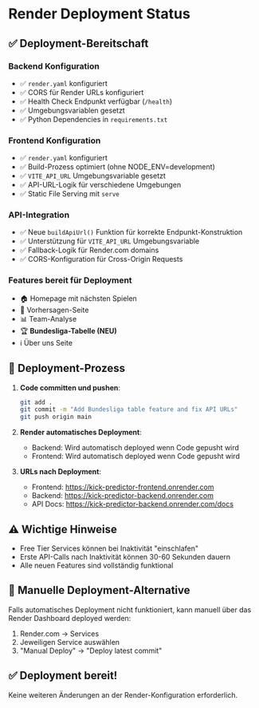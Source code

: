# Render Deployment Status

## ✅ Deployment-Bereitschaft

### **Backend Konfiguration**
- ✅ `render.yaml` konfiguriert
- ✅ CORS für Render URLs konfiguriert
- ✅ Health Check Endpunkt verfügbar (`/health`)
- ✅ Umgebungsvariablen gesetzt
- ✅ Python Dependencies in `requirements.txt`

### **Frontend Konfiguration**
- ✅ `render.yaml` konfiguriert
- ✅ Build-Prozess optimiert (ohne NODE_ENV=development)
- ✅ `VITE_API_URL` Umgebungsvariable gesetzt
- ✅ API-URL-Logik für verschiedene Umgebungen
- ✅ Static File Serving mit `serve`

### **API-Integration**
- ✅ Neue `buildApiUrl()` Funktion für korrekte Endpunkt-Konstruktion
- ✅ Unterstützung für `VITE_API_URL` Umgebungsvariable
- ✅ Fallback-Logik für Render.com domains
- ✅ CORS-Konfiguration für Cross-Origin Requests

### **Features bereit für Deployment**
- 🏠 Homepage mit nächsten Spielen
- 🔮 Vorhersagen-Seite
- 📊 Team-Analyse
- 🏆 **Bundesliga-Tabelle (NEU)**
- ℹ️ Über uns Seite

## 🚀 **Deployment-Prozess**

1. **Code committen und pushen**:
   ```bash
   git add .
   git commit -m "Add Bundesliga table feature and fix API URLs"
   git push origin main
   ```

2. **Render automatisches Deployment**:
   - Backend: Wird automatisch deployed wenn Code gepusht wird
   - Frontend: Wird automatisch deployed wenn Code gepusht wird

3. **URLs nach Deployment**:
   - Frontend: https://kick-predictor-frontend.onrender.com
   - Backend: https://kick-predictor-backend.onrender.com
   - API Docs: https://kick-predictor-backend.onrender.com/docs

## ⚠️ **Wichtige Hinweise**

- Free Tier Services können bei Inaktivität "einschlafen"
- Erste API-Calls nach Inaktivität können 30-60 Sekunden dauern
- Alle neuen Features sind vollständig funktional

## 🔧 **Manuelle Deployment-Alternative**

Falls automatisches Deployment nicht funktioniert, kann manuell über das Render Dashboard deployed werden:
1. Render.com → Services
2. Jeweiligen Service auswählen
3. "Manual Deploy" → "Deploy latest commit"

## ✅ **Deployment bereit!**

Keine weiteren Änderungen an der Render-Konfiguration erforderlich.